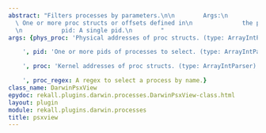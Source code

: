 ```yaml
---
abstract: "Filters processes by parameters.\n\n        Args:\n           phys_proc_struct:\
  \ One or more proc structs or offsets defined in\n              the physical AS.\n\
  \n           pid: A single pid.\n        "
args: {phys_proc: 'Physical addresses of proc structs. (type: ArrayIntParser)

    ', pid: 'One or more pids of processes to select. (type: ArrayIntParser)

    ', proc: 'Kernel addresses of proc structs. (type: ArrayIntParser)

    ', proc_regex: A regex to select a process by name.}
class_name: DarwinPsxView
epydoc: rekall.plugins.darwin.processes.DarwinPsxView-class.html
layout: plugin
module: rekall.plugins.darwin.processes
title: psxview
---
```

